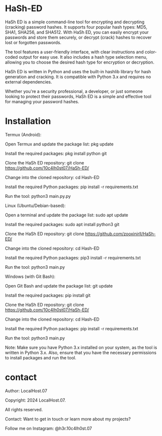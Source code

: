 # HaSh-ED
HaSh ED is a simple command-line tool for encrypting and decrypting (cracking) password hashes. It supports four popular hash types: MD5, SHA1, SHA256, and SHA512. With HaSh ED, you can easily encrypt your passwords and store them securely, or decrypt (crack) hashes to recover lost or forgotten passwords.

The tool features a user-friendly interface, with clear instructions and color-coded output for easy use. It also includes a hash type selection menu, allowing you to choose the desired hash type for encryption or decryption.

HaSh ED is written in Python and uses the built-in hashlib library for hash generation and cracking. It is compatible with Python 3.x and requires no external dependencies.

Whether you're a security professional, a developer, or just someone looking to protect their passwords, HaSh ED is a simple and effective tool for managing your password hashes.

# Installation

Termux (Android):

Open Termux and update the package list: pkg update

Install the required packages: pkg install python git

Clone the HaSh ED repository: git clone https://github.com/10c4lh0st07/HaSh-ED/

Change into the cloned repository: cd Hash-ED

Install the required Python packages: pip install -r requirements.txt

Run the tool: python3 main.py.py

Linux (Ubuntu/Debian-based):

Open a terminal and update the package list: sudo apt update

Install the required packages: sudo apt install python3 git

Clone the HaSh ED repository: git clone https://github.com/zooxinirll/HaSh-ED/

Change into the cloned repository: cd Hash-ED

Install the required Python packages: pip3 install -r requirements.txt

Run the tool: python3 main.py

Windows (with Git Bash):

Open Git Bash and update the package list: git update

Install the required packages: pip install git

Clone the HaSh ED repository: git clone https://github.com/10c4lh0st07/HaSh-ED/

Change into the cloned repository: cd Hash-ED

Install the required Python packages: pip install -r requirements.txt

Run the tool: python3 main.py

Note: Make sure you have Python 3.x installed on your system, as the tool is written in Python 3.x. Also, ensure that you have the necessary permissions to install packages and run the tool.

# contact
Author: LocalHost.07

Copyright: 2024 LocalHost.07.

All rights reserved.

Contact: Want to get in touch or learn more about my projects?

Follow me on Instagram: @h3r.10c4lh0st.07
